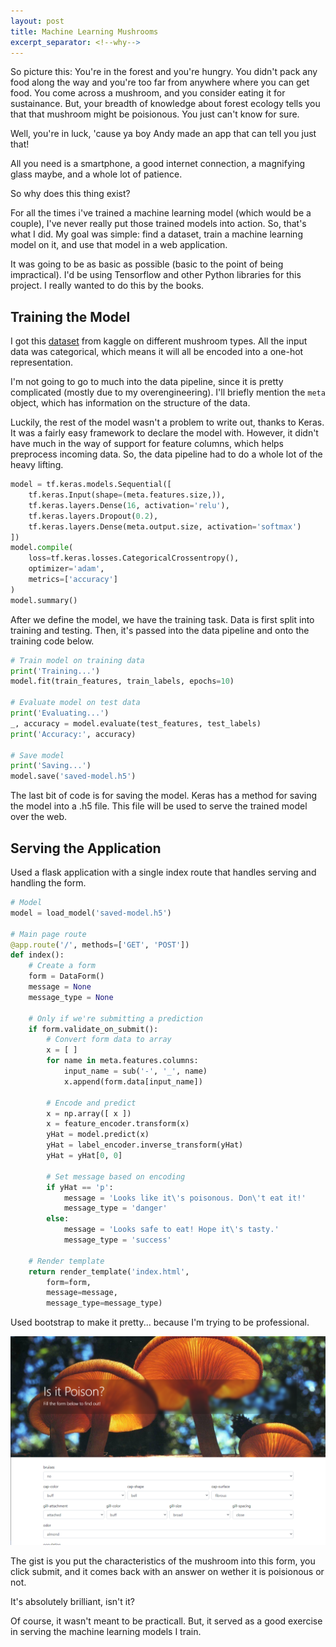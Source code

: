 ```yaml
---
layout: post
title: Machine Learning Mushrooms
excerpt_separator: <!--why-->
---
```


So picture this: You're in the forest and you're hungry. You didn't pack any food 
along the way and you're too far from anywhere where you can get food. You come 
across a mushroom, and you consider eating it for sustainance. But, your breadth 
of knowledge about forest ecology tells you that that mushroom might be poisionous. 
You just can't know for sure.

Well, you're in luck, 'cause ya boy Andy made an app that can tell you just that!

<!--why-->

All you need is a smartphone, a good internet connection, a magnifying glass 
maybe, and a whole lot of patience.

So why does this thing exist?

For all the times i've trained a machine learning model (which would be a couple), 
I've never really put those trained models into action. So, that's what I did. My 
goal was simple: find a dataset, train a machine learning model on it, and use 
that model in a web application. 

It was going to be as basic as possible (basic to the point of being impractical). 
I'd be using Tensorflow and other Python libraries for this project. I really wanted
to do this by the books.

## Training the Model

I got this [dataset](https://www.kaggle.com/uciml/mushroom-classification) 
from kaggle on different mushroom types. All the input data was categorical, 
which means it will all be encoded into a one-hot representation.

I'm not going to go to much into the data pipeline, since it is pretty 
complicated (mostly due to my overengineering). I'll briefly mention the `meta` 
object, which has information on the structure of the data.

Luckily, the rest of the model wasn't a problem to write out, thanks to Keras.
It was a fairly easy framework to declare the model with. However, it didn't 
have much in the way of support for feature columns, which helps preprocess 
incoming data. So, the data pipeline had to do a whole lot of the heavy lifting. 

```python
model = tf.keras.models.Sequential([
    tf.keras.Input(shape=(meta.features.size,)),
    tf.keras.layers.Dense(16, activation='relu'),
    tf.keras.layers.Dropout(0.2),
    tf.keras.layers.Dense(meta.output.size, activation='softmax')
])
model.compile(
    loss=tf.keras.losses.CategoricalCrossentropy(),
    optimizer='adam',
    metrics=['accuracy']
)
model.summary()
```

After we define the model, we have the training task. Data is first split into 
training and testing. Then, it's passed into the data pipeline and onto the 
training code below.

```python
# Train model on training data
print('Training...')
model.fit(train_features, train_labels, epochs=10)

# Evaluate model on test data
print('Evaluating...')
_, accuracy = model.evaluate(test_features, test_labels)
print('Accuracy:', accuracy)

# Save model
print('Saving...')
model.save('saved-model.h5')
```

The last bit of code is for saving the model. Keras has a method for saving 
the model into a .h5 file. This file will be used to serve the trained model
over the web.

## Serving the Application

Used a flask application with a single index route that handles serving and
handling the form.

```py
# Model
model = load_model('saved-model.h5')

# Main page route
@app.route('/', methods=['GET', 'POST'])
def index():
    # Create a form
    form = DataForm()
    message = None
    message_type = None

    # Only if we're submitting a prediction
    if form.validate_on_submit():
        # Convert form data to array
        x = [ ]
        for name in meta.features.columns:
            input_name = sub('-', '_', name)
            x.append(form.data[input_name])

        # Encode and predict
        x = np.array([ x ])
        x = feature_encoder.transform(x)
        yHat = model.predict(x)
        yHat = label_encoder.inverse_transform(yHat)
        yHat = yHat[0, 0]

        # Set message based on encoding
        if yHat == 'p':
            message = 'Looks like it\'s poisonous. Don\'t eat it!'
            message_type = 'danger'
        else:
            message = 'Looks safe to eat! Hope it\'s tasty.'
            message_type = 'success'

    # Render template
    return render_template('index.html',
        form=form,
        message=message,
        message_type=message_type)
```

Used bootstrap to make it pretty... because I'm trying to be professional.

![The Site](/assets/images/machine-learning-mushrooms/the-site.png)

The gist is you put the characteristics of the mushroom into this form, you
click submit, and it comes back with an answer on wether it is poisionous or
not.

It's absolutely brilliant, isn't it?

Of course, it wasn't meant to be practicall. But, it served as a good exercise
in serving the machine learning models I train.